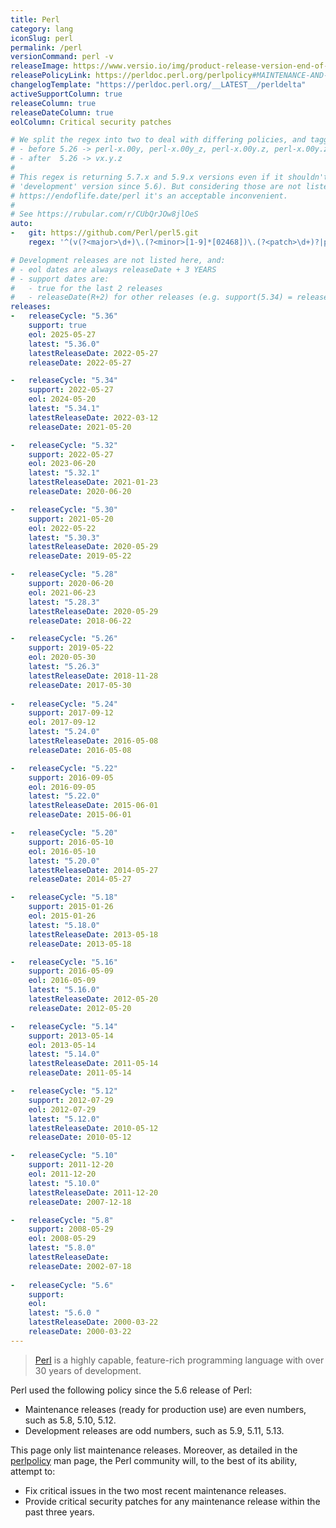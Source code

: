 ```yaml
---
title: Perl
category: lang
iconSlug: perl
permalink: /perl
versionCommand: perl -v
releaseImage: https://www.versio.io/img/product-release-version-end-of-life/Perl_Foundation-Perl.jpg
releasePolicyLink: https://perldoc.perl.org/perlpolicy#MAINTENANCE-AND-SUPPORT
changelogTemplate: "https://perldoc.perl.org/__LATEST__/perldelta"
activeSupportColumn: true
releaseColumn: true
releaseDateColumn: true
eolColumn: Critical security patches

# We split the regex into two to deal with differing policies, and tagging schemes before/after 5.26
# - before 5.26 -> perl-x.00y, perl-x.00y_z, perl-x.00y.z, perl-x.00y.zabc
# - after  5.26 -> vx.y.z
#
# This regex is returning 5.7.x and 5.9.x versions even if it shouldn't (odd versions are
# 'development' version since 5.6). But considering those are not listed on
# https://endoflife.date/perl it's an acceptable inconvenient.
#
# See https://rubular.com/r/CUbQrJOw8jlOeS
auto:
-   git: https://github.com/Perl/perl5.git
    regex: '^(v(?<major>\d+)\.(?<minor>[1-9]*[02468])\.(?<patch>\d+)?|perl-(?<major>\d+)\.(?<minor>\d+))((\.|\_)(?<patch>\d?\w+))?$'

# Development releases are not listed here, and:
# - eol dates are always releaseDate + 3 YEARS
# - support dates are:
#   - true for the last 2 releases
#   - releaseDate(R+2) for other releases (e.g. support(5.34) = releaseDate(5.36))
releases:
-   releaseCycle: "5.36"
    support: true
    eol: 2025-05-27
    latest: "5.36.0"
    latestReleaseDate: 2022-05-27
    releaseDate: 2022-05-27

-   releaseCycle: "5.34"
    support: 2022-05-27
    eol: 2024-05-20
    latest: "5.34.1"
    latestReleaseDate: 2022-03-12
    releaseDate: 2021-05-20

-   releaseCycle: "5.32"
    support: 2022-05-27
    eol: 2023-06-20
    latest: "5.32.1"
    latestReleaseDate: 2021-01-23
    releaseDate: 2020-06-20

-   releaseCycle: "5.30"
    support: 2021-05-20
    eol: 2022-05-22
    latest: "5.30.3"
    latestReleaseDate: 2020-05-29
    releaseDate: 2019-05-22

-   releaseCycle: "5.28"
    support: 2020-06-20
    eol: 2021-06-23
    latest: "5.28.3"
    latestReleaseDate: 2020-05-29
    releaseDate: 2018-06-22

-   releaseCycle: "5.26"
    support: 2019-05-22
    eol: 2020-05-30
    latest: "5.26.3"
    latestReleaseDate: 2018-11-28
    releaseDate: 2017-05-30
    
-   releaseCycle: "5.24"
    support: 2017-09-12
    eol: 2017-09-12
    latest: "5.24.0"
    latestReleaseDate: 2016-05-08
    releaseDate: 2016-05-08

-   releaseCycle: "5.22"
    support: 2016-09-05
    eol: 2016-09-05
    latest: "5.22.0"
    latestReleaseDate: 2015-06-01
    releaseDate: 2015-06-01

-   releaseCycle: "5.20"
    support: 2016-05-10
    eol: 2016-05-10
    latest: "5.20.0"
    latestReleaseDate: 2014-05-27
    releaseDate: 2014-05-27

-   releaseCycle: "5.18"
    support: 2015-01-26
    eol: 2015-01-26
    latest: "5.18.0"
    latestReleaseDate: 2013-05-18
    releaseDate: 2013-05-18

-   releaseCycle: "5.16"
    support: 2016-05-09
    eol: 2016-05-09
    latest: "5.16.0"
    latestReleaseDate: 2012-05-20
    releaseDate: 2012-05-20

-   releaseCycle: "5.14"
    support: 2013-05-14
    eol: 2013-05-14
    latest: "5.14.0"
    latestReleaseDate: 2011-05-14
    releaseDate: 2011-05-14

-   releaseCycle: "5.12"
    support: 2012-07-29
    eol: 2012-07-29
    latest: "5.12.0"
    latestReleaseDate: 2010-05-12
    releaseDate: 2010-05-12

-   releaseCycle: "5.10"
    support: 2011-12-20
    eol: 2011-12-20
    latest: "5.10.0"
    latestReleaseDate: 2011-12-20
    releaseDate: 2007-12-18

-   releaseCycle: "5.8"
    support: 2008-05-29
    eol: 2008-05-29
    latest: "5.8.0"
    latestReleaseDate: 
    releaseDate: 2002-07-18
    
-   releaseCycle: "5.6"
    support: 
    eol: 
    latest: "5.6.0 "
    latestReleaseDate: 2000-03-22
    releaseDate: 2000-03-22
---
```


> [Perl](https://www.perl.org/) is a highly capable, feature-rich programming language with over 30
> years of development.

Perl used the following policy since the 5.6 release of Perl:

- Maintenance releases (ready for production use) are even numbers, such as 5.8, 5.10, 5.12.
- Development releases are odd numbers, such as 5.9, 5.11, 5.13.

This page only list maintenance releases. Moreover, as detailed in the
[perlpolicy](https://perldoc.perl.org/perlpolicy#MAINTENANCE-AND-SUPPORT) man page, the Perl
community will, to the best of its ability, attempt to:

- Fix critical issues in the two most recent maintenance releases.
- Provide critical security patches for any maintenance release within the past three years.
